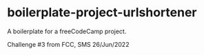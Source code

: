 # boilerplate-project-urlshortener
A boilerplate for a freeCodeCamp project.

Challenge #3 from FCC, SMS 26/Jun/2022
